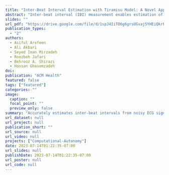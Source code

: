 ```yaml
---
title: "Inter-Beat Interval Estimation with Tiramisu Model: A Novel Approach with Reduced Error"
abstract: "Inter-beat interval (IBI) measurement enables estimation of heart-tare variability (HRV) which, in turns, can provide early indication of potential cardiovascular diseases (CVDs). However, extracting IBIs from noisy signals is challenging since the morphology of the signal gets distorted in the presence of noise. Electrocardiogram (ECG) of a person in heavy motion is highly corrupted with noise, known as motion-artifact, and IBI extracted from it is inaccurate. As a part of remote health monitoring and wearable system development, denoising ECG signals and estimating IBIs correctly from them have become an emerging topic among signal-processing researchers. Apart from conventional methods, deep-learning techniques have been successfully used in signal denoising recently, and diagnosis process has become easier, leading to accuracy levels that were previously unachievable. We propose a deep-learning approach leveraging tiramisu autoencoder model to suppress motion-artifact noise and make the R-peaks of the ECG signal prominent even in the presence of high-intensity motion. After denoising, IBIs are estimated more accurately expediting diagnosis tasks. Results illustrate that our method enables IBI estimation from noisy ECG signals with SNR up to -30dB with average root mean square error (RMSE) of 13 milliseconds for estimated IBIs. At this noise level, our error percentage remains below 8% and outperforms other state of the art techniques. "
slides: ""
url_pdf: "https://drive.google.com/file/d/1spJ4IiTO6g6grsUGvaj5YHEiQkrPI8uf/view?usp=sharing"
publication_types:
  - "2"
authors:
  - Asiful Arefeen
  - Ali Akbari
  - Seyed Iman Mirzadeh
  - Roozbeh Jafari
  - Behrooz A. Shirazi
  - Hassan Ghasemzadeh
doi: 
publication: "ACM Health"
featured: false
tags: ["featured"]
categories: ""
image:
  caption: ""
  focal_point: ""
  preview_only: false
summary: "Accurately estimates inter-beat intervals from noisy ECG signals by suppressing the noise and making the peaks more prominent."
url_dataset: null
url_project: null
publication_short: ""
url_source: null
url_video: null
projects: ["Computational-Autonomy"]
date: 2023-07-14T01:22:35-07:00
url_slides: null
publishDate: 2023-07-14T01:22:35-07:00
url_poster: null
url_code: null
---
```

